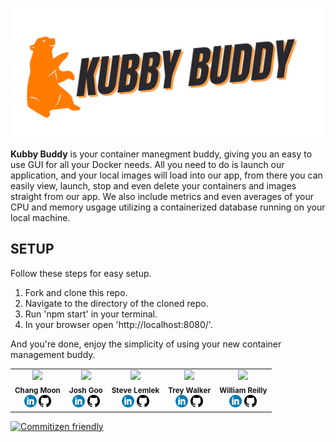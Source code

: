 <p align="center">
  <img src="./src/assets/logo.png">
</p>

**Kubby Buddy** is your container manegment buddy, giving you an easy to use GUI for all your Docker needs. All you need to do is launch our application, and your local images will load into our app, from there you can easily view, launch, stop and even delete your containers and images straight from our app. We also include metrics and even averages of your CPU and memory usgage utilizing a containerized database running on your local machine.

## SETUP

Follow these steps for easy setup.

1. Fork and clone this repo.
2. Navigate to the directory of the cloned repo.
3. Run 'npm start' in your terminal.
4. In your browser open 'http://localhost:8080/'.

And you're done, enjoy the simplicity of using your new container management buddy.

<table>
  <tr>
    <td align="center">
      <img src="https://avatars.githubusercontent.com/u/123416896?v=4" width="100"/>
      <br />
      <sub><b>Chang Moon</b></sub>
      <br />
      <a href="https://www.linkedin.com/in/kasualkid12/"><img src="./src/assets/linkedin-favicon.png" width="20"/></a>
      <a href="https://www.linkedin.com/in/kasualkid12/"><img src="./src/assets/github-favicon.png" width="20"/></a>
    </td>
    <td align="center">
      <img src="https://avatars.githubusercontent.com/u/126903033?v=4" width="100"/>
      <br />
      <sub><b>Josh Goo</b></sub>
      <br />
      <a href="https://www.linkedin.com/in/kasualkid12/"><img src="./src/assets/linkedin-favicon.png" width="20"/></a>
      <a href="https://www.linkedin.com/in/kasualkid12/"><img src="./src/assets/github-favicon.png" width="20"/></a>
    </td>
    <td align="center">
      <img src="https://avatars.githubusercontent.com/u/108921232?v=4" width="100"/>
      <br />
      <sub><b>Steve Lemlek</b></sub>
      <br />
      <a href="https://www.linkedin.com/in/kasualkid12/"><img src="./src/assets/linkedin-favicon.png" width="20"/></a>
      <a href="https://www.linkedin.com/in/kasualkid12/"><img src="./src/assets/github-favicon.png" width="20"/></a>
    </td>
    <td align="center">
      <img src="https://avatars.githubusercontent.com/u/22490059?v=4" width="100"/>
      <br />
      <sub><b>Trey Walker</b></sub>
      <br />
      <a href="https://www.linkedin.com/in/kasualkid12/"><img src="./src/assets/linkedin-favicon.png" width="20"/></a>
      <a href="https://www.linkedin.com/in/kasualkid12/"><img src="./src/assets/github-favicon.png" width="20"/></a>
    </td>
    <td align="center">
      <img src="https://avatars.githubusercontent.com/u/127268892?v=4" width="100"/>
      <br />
      <sub><b>William Reilly</b></sub>
      <br />
      <a href="https://www.linkedin.com/in/kasualkid12/"><img src="./src/assets/linkedin-favicon.png" width="20"/></a>
      <a href="https://www.linkedin.com/in/kasualkid12/"><img src="./src/assets/github-favicon.png" width="20"/></a>
    </td>
  </tr>
</table>

[![Commitizen friendly](https://img.shields.io/badge/commitizen-friendly-brightgreen.svg)](http://commitizen.github.io/cz-cli/)
